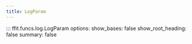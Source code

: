 ```yaml
---
title: LogParam
---
```


<!-- prettier-ignore -->
::: ffit.funcs.log.LogParam
    options:
      show_bases: false
      show_root_heading: false
      summary: false

